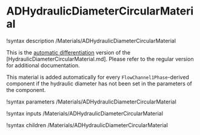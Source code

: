 # ADHydraulicDiameterCircularMaterial

!syntax description /Materials/ADHydraulicDiameterCircularMaterial

This is the [automatic differentiation](automatic_differentiation/index.md) version of the [HydraulicDiameterCircularMaterial.md].
Please refer to the regular version for additional documentation.

This material is added automatically for every `FlowChannel1Phase`-derived component if the hydraulic
diameter has not been set in the parameters of the component.

!syntax parameters /Materials/ADHydraulicDiameterCircularMaterial

!syntax inputs /Materials/ADHydraulicDiameterCircularMaterial

!syntax children /Materials/ADHydraulicDiameterCircularMaterial
